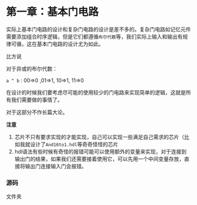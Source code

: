 # 第一章：基本门电路

实际上基本门电路的设计和复杂门电路的设计是差不多的。复杂门电路如记忆元件需要添加组合时序逻辑，但是它们都遵循`布尔代数`等，我们实际上输入和输出有规律可循，这在基本门电路的设计尤为如此。

比方说

对于异或的布尔代数：

`a ^ b` : 00=>0 ,01=>1, 10=>1, 11=>0

在设计的时候我们要考虑尽可能的使用较少的门电路来实现简单的逻辑，这就是所有我们需要做的事情了。

对于这部分不作长篇大论。

**注意**

1. 芯片不只有要求实现的才能实现，自己可以实现一些满足自己需求的芯片（比如我就设计了`And16to1.hdl`等奇奇怪怪的芯片
2. hdl语法有些时候有奇怪的报错可能可以使用额外的变量来实现，对于连接到输出门的结果，如果我们还需要接着使用它，可以先用一个中间变量存放，直接将输出门连接输入门会报错。

### 源码

文件夹

